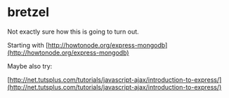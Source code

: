 bretzel
=======

Not exactly sure how this is going to turn out.  

Starting with [http://howtonode.org/express-mongodb](http://howtonode.org/express-mongodb)

Maybe also try:

[http://net.tutsplus.com/tutorials/javascript-ajax/introduction-to-express/](http://net.tutsplus.com/tutorials/javascript-ajax/introduction-to-express/)